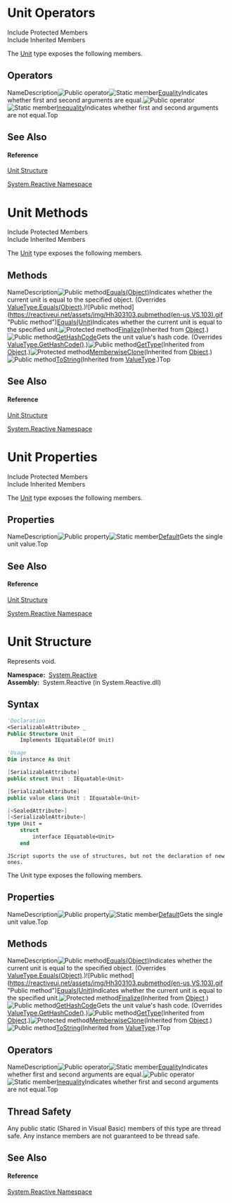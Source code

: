 # Unit Operators

Include Protected Members  
Include Inherited Members

The [Unit](Unit\Unit.md) type exposes the following members.

## Operators

NameDescription![Public operator](https://reactiveui.net/assets/img/Hh229204.puboperator(en-us,VS.103).gif "Public operator")![Static member](https://reactiveui.net/assets/img/Hh244319.static(en-us,VS.103).gif "Static member")[Equality](https://msdn.microsoft.com/en-us/library/m:system.reactive.unit.op_equality(system.reactive.unit%2csystem.reactive.unit)(v=VS.103))Indicates whether first and second arguments are equal.![Public operator](https://reactiveui.net/assets/img/Hh229204.puboperator(en-us,VS.103).gif "Public operator")![Static member](https://reactiveui.net/assets/img/Hh244319.static(en-us,VS.103).gif "Static member")[Inequality](https://msdn.microsoft.com/en-us/library/m:system.reactive.unit.op_inequality(system.reactive.unit%2csystem.reactive.unit)(v=VS.103))Indicates whether first and second arguments are not equal.Top

## See Also

#### Reference

[Unit Structure](Unit\Unit.md)

[System.Reactive Namespace](System.Reactive\System.Reactive.md)

# Unit Methods

Include Protected Members  
Include Inherited Members

The [Unit](Unit\Unit.md) type exposes the following members.

## Methods

NameDescription![Public method](https://reactiveui.net/assets/img/Hh303103.pubmethod(en-us,VS.103).gif "Public method")[Equals(Object)](https://msdn.microsoft.com/en-us/library/m:system.reactive.unit.equals(system.object)(v=VS.103))Indicates whether the current unit is equal to the specified object. (Overrides [ValueType.Equals(Object)](https://msdn.microsoft.com/en-us/library/m:system.valuetype.equals(system.object)(v=VS.103)).)![Public method](https://reactiveui.net/assets/img/Hh303103.pubmethod(en-us,VS.103).gif "Public method")[Equals(Unit)](https://msdn.microsoft.com/en-us/library/m:system.reactive.unit.equals(system.reactive.unit)(v=VS.103))Indicates whether the current unit is equal to the specified unit.![Protected method](https://reactiveui.net/assets/img/Hh303103.protmethod(en-us,VS.103).gif "Protected method")[Finalize](https://msdn.microsoft.com/en-us/library/4k87zsw7)(Inherited from [Object](https://msdn.microsoft.com/en-us/library/e5kfa45b).)![Public method](https://reactiveui.net/assets/img/Hh303103.pubmethod(en-us,VS.103).gif "Public method")[GetHashCode](GetHashCode\Unit.GetHashCode.md)Gets the unit value's hash code. (Overrides [ValueType.GetHashCode()](https://msdn.microsoft.com/en-us/library/y3509fc2).)![Public method](https://reactiveui.net/assets/img/Hh303103.pubmethod(en-us,VS.103).gif "Public method")[GetType](https://msdn.microsoft.com/en-us/library/dfwy45w9)(Inherited from [Object](https://msdn.microsoft.com/en-us/library/e5kfa45b).)![Protected method](https://reactiveui.net/assets/img/Hh303103.protmethod(en-us,VS.103).gif "Protected method")[MemberwiseClone](https://msdn.microsoft.com/en-us/library/57ctke0a)(Inherited from [Object](https://msdn.microsoft.com/en-us/library/e5kfa45b).)![Public method](https://reactiveui.net/assets/img/Hh303103.pubmethod(en-us,VS.103).gif "Public method")[ToString](https://msdn.microsoft.com/en-us/library/wb77sz3h)(Inherited from [ValueType](https://msdn.microsoft.com/en-us/library/aey3s293).)Top

## See Also

#### Reference

[Unit Structure](Unit\Unit.md)

[System.Reactive Namespace](System.Reactive\System.Reactive.md)

# Unit Properties

Include Protected Members  
Include Inherited Members

The [Unit](Unit\Unit.md) type exposes the following members.

## Properties

NameDescription![Public property](https://reactiveui.net/assets/img/Hh211972.pubproperty(en-us,VS.103).gif "Public property")![Static member](https://reactiveui.net/assets/img/Hh244319.static(en-us,VS.103).gif "Static member")[Default](Default\Unit.Default.md)Gets the single unit value.Top

## See Also

#### Reference

[Unit Structure](Unit\Unit.md)

[System.Reactive Namespace](System.Reactive\System.Reactive.md)

# Unit Structure

Represents void.

**Namespace:**  [System.Reactive](System.Reactive\System.Reactive.md)  
**Assembly:**  System.Reactive (in System.Reactive.dll)

## Syntax

```vb
'Declaration
<SerializableAttribute> _
Public Structure Unit _
    Implements IEquatable(Of Unit)
```

```vb
'Usage
Dim instance As Unit
```

```csharp
[SerializableAttribute]
public struct Unit : IEquatable<Unit>
```

```c++
[SerializableAttribute]
public value class Unit : IEquatable<Unit>
```

```fsharp
[<SealedAttribute>]
[<SerializableAttribute>]
type Unit =  
    struct
        interface IEquatable<Unit>
    end
```

```jscript
JScript suports the use of structures, but not the declaration of new ones.
```

The Unit type exposes the following members.

## Properties

NameDescription![Public property](https://reactiveui.net/assets/img/Hh211972.pubproperty(en-us,VS.103).gif "Public property")![Static member](https://reactiveui.net/assets/img/Hh244319.static(en-us,VS.103).gif "Static member")[Default](Default\Unit.Default.md)Gets the single unit value.Top

## Methods

NameDescription![Public method](https://reactiveui.net/assets/img/Hh303103.pubmethod(en-us,VS.103).gif "Public method")[Equals(Object)](https://msdn.microsoft.com/en-us/library/m:system.reactive.unit.equals(system.object)(v=VS.103))Indicates whether the current unit is equal to the specified object. (Overrides [ValueType.Equals(Object)](https://msdn.microsoft.com/en-us/library/m:system.valuetype.equals(system.object)(v=VS.103)).)![Public method](https://reactiveui.net/assets/img/Hh303103.pubmethod(en-us,VS.103).gif "Public method")[Equals(Unit)](https://msdn.microsoft.com/en-us/library/m:system.reactive.unit.equals(system.reactive.unit)(v=VS.103))Indicates whether the current unit is equal to the specified unit.![Protected method](https://reactiveui.net/assets/img/Hh303103.protmethod(en-us,VS.103).gif "Protected method")[Finalize](https://msdn.microsoft.com/en-us/library/4k87zsw7)(Inherited from [Object](https://msdn.microsoft.com/en-us/library/e5kfa45b).)![Public method](https://reactiveui.net/assets/img/Hh303103.pubmethod(en-us,VS.103).gif "Public method")[GetHashCode](GetHashCode\Unit.GetHashCode.md)Gets the unit value's hash code. (Overrides [ValueType.GetHashCode()](https://msdn.microsoft.com/en-us/library/y3509fc2).)![Public method](https://reactiveui.net/assets/img/Hh303103.pubmethod(en-us,VS.103).gif "Public method")[GetType](https://msdn.microsoft.com/en-us/library/dfwy45w9)(Inherited from [Object](https://msdn.microsoft.com/en-us/library/e5kfa45b).)![Protected method](https://reactiveui.net/assets/img/Hh303103.protmethod(en-us,VS.103).gif "Protected method")[MemberwiseClone](https://msdn.microsoft.com/en-us/library/57ctke0a)(Inherited from [Object](https://msdn.microsoft.com/en-us/library/e5kfa45b).)![Public method](https://reactiveui.net/assets/img/Hh303103.pubmethod(en-us,VS.103).gif "Public method")[ToString](https://msdn.microsoft.com/en-us/library/wb77sz3h)(Inherited from [ValueType](https://msdn.microsoft.com/en-us/library/aey3s293).)Top

## Operators

NameDescription![Public operator](https://reactiveui.net/assets/img/Hh229204.puboperator(en-us,VS.103).gif "Public operator")![Static member](https://reactiveui.net/assets/img/Hh244319.static(en-us,VS.103).gif "Static member")[Equality](https://msdn.microsoft.com/en-us/library/m:system.reactive.unit.op_equality(system.reactive.unit%2csystem.reactive.unit)(v=VS.103))Indicates whether first and second arguments are equal.![Public operator](https://reactiveui.net/assets/img/Hh229204.puboperator(en-us,VS.103).gif "Public operator")![Static member](https://reactiveui.net/assets/img/Hh244319.static(en-us,VS.103).gif "Static member")[Inequality](https://msdn.microsoft.com/en-us/library/m:system.reactive.unit.op_inequality(system.reactive.unit%2csystem.reactive.unit)(v=VS.103))Indicates whether first and second arguments are not equal.Top

## Thread Safety

Any public static (Shared in Visual Basic) members of this type are thread safe. Any instance members are not guaranteed to be thread safe.

## See Also

#### Reference

[System.Reactive Namespace](System.Reactive\System.Reactive.md)
